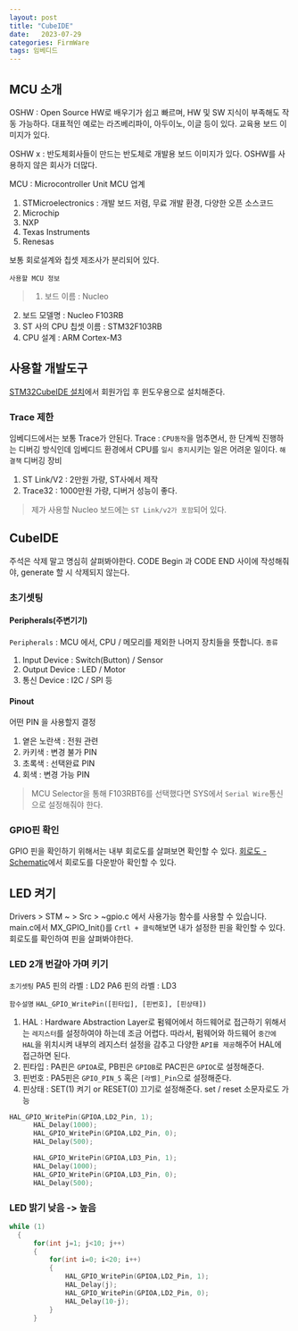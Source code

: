 ```yaml
---
layout: post
title: "CubeIDE"
date:   2023-07-29
categories: FirmWare
tags: 임베디드
---
```


## MCU 소개
OSHW : Open Source HW로 배우기가 쉽고 빠르며, HW 및 SW 지식이 부족해도 작동 가능하다. 대표적인 예로는 라즈베리파이, 아두이노, 이글 등이 있다. 교육용 보드 이미지가 있다.

OSHW x : 반도체회사들이 만드는 반도체로 개발용 보드 이미지가 있다.
OSHW를 사용하지 않은 회사가 더많다.

MCU : Microcontroller Unit
MCU 업계
1. STMicroelectronics : 개발 보드 저렴, 무료 개발 환경, 다양한 오픈 소스코드
2. Microchip
3. NXP
4. Texas Instruments
5. Renesas

보통 회로설계와 칩셋 제조사가 분리되어 있다.

`사용할 MCU 정보`
>1. 보드 이름 : Nucleo
2. 보드 모델명 : Nucleo F103RB
3. ST 사의 CPU 칩셋 이름 : STM32F103RB
4. CPU 설계 : ARM Cortex-M3

## 사용할 개발도구
[STM32CubeIDE 설치](https://www.st.com/en/development-tools/stm32cubeide.html)에서 회원가입 후 윈도우용으로 설치해준다. 

### Trace 제한
임베디드에서는 보통 Trace가 안된다. 
Trace : `CPU동작`을 멈추면서, 한 단계씩 진행하는 디버깅 방식인데 임베디드 환경에서 CPU를 `일시 중지`시키는 일은 어려운 일이다.
`해결책`
디버깅 장비
1. ST Link/V2 : 2만원 가량, ST사에서 제작
2. Trace32 : 1000만원 가량, 디버거 성능이 좋다.

> 제가 사용할 Nucleo 보드에는 `ST Link/v2가 포함`되어 있다.

## CubeIDE
주석은 삭제 말고 명심히 살펴봐야한다. CODE Begin 과 CODE END 사이에 작성해줘야, generate 할 시 삭제되지 않는다.

### 초기셋팅
#### Peripherals(주변기기)
`Peripherals` : MCU 에서, CPU / 메모리를 제외한 나머지 장치들을 뜻합니다.
`종류`
1. Input Device : Switch(Button) / Sensor
2. Output Device : LED / Motor
3. 통신 Device : I2C / SPI 등

#### Pinout
어떤 PIN 을 사용할지 결정
1. 옅은 노란색 : 전원 관련
2. 카키색 : 변경 불가 PIN
3. 초록색 : 선택완료 PIN
4. 회색 : 변경 가능 PIN

> MCU Selector을 통해 F103RBT6를 선택했다면 SYS에서 `Serial Wire`통신으로 설정해줘야 한다.

### GPIO핀 확인
GPIO 핀을 확인하기 위해서는 내부 회로도를 살펴보면 확인할 수 있다.
[회로도 - Schematic](https://www.st.com/en/evaluation-tools/nucleo-f103rb.html#cad-resources)에서 회로도를 다운받아 확인할 수 있다.

## LED 켜기

Drivers > STM ~ > Src > ~gpio.c 에서 사용가능 함수를 사용할 수 있습니다.
main.c에서 MX_GPIO_Init()를 `Crtl + 클릭`해보면 내가 설정한 핀을 확인할 수 있다.
회로도를 확인하여 핀을 살펴봐야한다.

### LED 2개 번갈아 가며 키기
`초기셋팅`
PA5 핀의 라벨 : LD2
PA6 핀의 라벨 : LD3

`함수설명`
`HAL_GPIO_WritePin([핀타입], [핀번호], [핀상태])`
1. HAL : Hardware Abstraction Layer로 펌웨어에서 하드웨어로 접근하기 위해서는 `레지스터`를 설정하여야 하는데 조금 어렵다. 따라서, 펌웨어와 하드웨어 `중간에 HAL`을 위치시켜 내부의 레지스터 설정을 감추고 다양한 `API를 제공`해주어 HAL에 접근하면 된다.
2. 핀타입 : PA핀은 `GPIOA`로, PB핀은 `GPIOB`로 PAC핀은 `GPIOC`로 설정해준다.
3. 핀번호 : PA5핀은 `GPIO_PIN_5` 혹은 `[라벨]_Pin`으로 설정해준다.
4. 핀상태 : SET(1) 켜기 or RESET(0) 끄기로 설정해준다. set / reset 소문자로도 가능 

```c
HAL_GPIO_WritePin(GPIOA,LD2_Pin, 1);
	  HAL_Delay(1000);
	  HAL_GPIO_WritePin(GPIOA,LD2_Pin, 0);
	  HAL_Delay(500);

	  HAL_GPIO_WritePin(GPIOA,LD3_Pin, 1);
	  HAL_Delay(1000);
	  HAL_GPIO_WritePin(GPIOA,LD3_Pin, 0);
	  HAL_Delay(500);
```

### LED 밝기 낮음 -> 높음
```c
while (1)
  {
	  for(int j=1; j<10; j++)
	  {
		  for(int i=0; i<20; i++)
		  {
			  HAL_GPIO_WritePin(GPIOA,LD2_Pin, 1);
			  HAL_Delay(j);
			  HAL_GPIO_WritePin(GPIOA,LD2_Pin, 0);
			  HAL_Delay(10-j);
		  }
	  }
```


